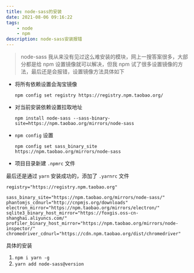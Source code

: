 ```yaml
---
title: node-sass的安装
date: 2021-08-06 09:16:22
tags:
    - node
    - npm
description: node-sass安装报错
---
```


> node-sass 我从来没有见过这么难安装的模块，网上一搜答案很多，大部分都是给 npm 设置镜像就可以解决，但我 npm 试了很多设置镜像的方法，最后还是会报错，设置镜像方法具体如下

- 将所有依赖设置会淘宝镜像

  `npm config set registry https://registry.npm.taobao.org/`

- 对当前安装依赖设置拉取地址

  `npm install node-sass --sass-binary-site=https://npm.taobao.org/mirrors/node-sass`

- `npm config` 设置

  `npm config set sass_binary_site https://npm.taobao.org/mirrors/node-sass`

- 项目目录新建 `.npmrc` 文件

最后还是通过 `yarn` 安装成功的，添加了 `.yarnrc` 文件

```
registry="https://registry.npm.taobao.org"

sass_binary_site="https://npm.taobao.org/mirrors/node-sass/"
phantomjs_cdnurl="http://cnpmjs.org/downloads"
electron_mirror="https://npm.taobao.org/mirrors/electron/"
sqlite3_binary_host_mirror="https://foxgis.oss-cn-shanghai.aliyuncs.com/"
profiler_binary_host_mirror="https://npm.taobao.org/mirrors/node-inspector/"
chromedriver_cdnurl="https://cdn.npm.taobao.org/dist/chromedriver"

```

具体的安装

1. `npm i yarn -g`
2. `yarn add node-sass@version`